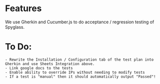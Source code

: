 # Features

We use Gherkin and Cucumber.js to do acceptance / regression testing of Spyglass.

# To Do:

    - Rewrite the Installation / Configuration tab of the test plan into Gherkin and use Sheets Integration above.
    - Link google docs to the tests
    - Enable ability to override IPs without needing to modify tests
    - If a test is "manual" then it should automatically output "Passed"!